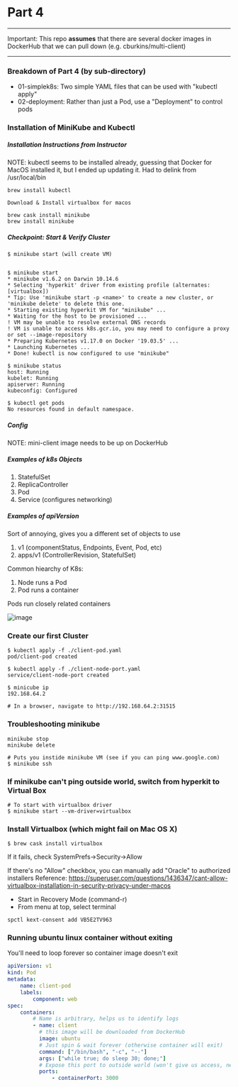 # Part 4

---

Important: This repo **assumes** that there are several docker images in DockerHub that we can pull down (e.g. cburkins/multi-client)

---

### Breakdown of Part 4 (by sub-directory)

-   01-simplek8s: Two simple YAML files that can be used with "kubectl apply"
-   02-deployment: Rather than just a Pod, use a "Deployment" to control pods

### Installation of MiniKube and Kubectl

##### Installation Instructions from Instructor

NOTE: kubectl seems to be installed already, guessing that Docker for MacOS installed it, but I ended up updating it. Had to delink from /usr/local/bin

```
brew install kubectl

Download & Install virtualbox for macos

brew cask install minikube
brew install minikube
```

##### Checkpoint: Start & Verify Cluster

```
$ minikube start (will create VM)


$ minikube start
* minikube v1.6.2 on Darwin 10.14.6
* Selecting 'hyperkit' driver from existing profile (alternates: [virtualbox])
* Tip: Use 'minikube start -p <name>' to create a new cluster, or 'minikube delete' to delete this one.
* Starting existing hyperkit VM for "minikube" ...
* Waiting for the host to be provisioned ...
! VM may be unable to resolve external DNS records
! VM is unable to access k8s.gcr.io, you may need to configure a proxy or set --image-repository
* Preparing Kubernetes v1.17.0 on Docker '19.03.5' ...
* Launching Kubernetes ...
* Done! kubectl is now configured to use "minikube"

$ minikube status
host: Running
kubelet: Running
apiserver: Running
kubeconfig: Configured

$ kubectl get pods
No resources found in default namespace.
```

##### Config

NOTE: mini-client image needs to be up on DockerHub

##### Examples of k8s Objects

1. StatefulSet
1. ReplicaController
1. Pod
1. Service (configures networking)

##### Examples of apiVersion

Sort of annoying, gives you a different set of objects to use

1. v1 (componentStatus, Endpoints, Event, Pod, etc)
1. apps/v1 (ControllerRevision, StatefulSet)

Common hiearchy of K8s:

1. Node runs a Pod
1. Pod runs a container

Pods run closely related containers

![image](https://user-images.githubusercontent.com/9342308/72815506-c045fe80-3c34-11ea-85b1-755e838dd978.png)

### Create our first Cluster

```
$ kubectl apply -f ./client-pod.yaml
pod/client-pod created

$ kubectl apply -f ./client-node-port.yaml
service/client-node-port created

$ minicube ip
192.168.64.2

# In a browser, navigate to http://192.168.64.2:31515
```

### Troubleshooting minikube

```
minikube stop
minikube delete

# Puts you instide minikube VM (see if you can ping www.google.com)
$ minikube ssh

```

### If minikube can't ping outside world, switch from hyperkit to Virtual Box

```
# To start with virtualbox driver
$ minikube start --vm-driver=virtualbox
```

### Install Virtualbox (which might fail on Mac OS X)

```
$ brew cask install virtualbox
```

If it fails, check SystemPrefs->Security->Allow

If there's no "Allow" checkbox, you can manually add "Oracle" to authorized installers
Reference: https://superuser.com/questions/1436347/cant-allow-virtualbox-installation-in-security-privacy-under-macos

-   Start in Recovery Mode (command-r)
-   From menu at top, select terminal

```
spctl kext-consent add VB5E2TV963
```

### Running ubuntu linux container without exiting

You'll need to loop forever so container image doesn't exit

```yaml
apiVersion: v1
kind: Pod
metadata:
    name: client-pod
    labels:
        component: web
spec:
    containers:
        # Name is arbitrary, helps us to identify logs
        - name: client
          # this image will be downloaded from DockerHub
          image: ubuntu
          # Just spin & wait forever (otherwise container will exit)
          command: ["/bin/bash", "-c", "--"]
          args: ["while true; do sleep 30; done;"]
          # Expose this port to outside world (won't give us access, needs networking service)
          ports:
              - containerPort: 3000
```
